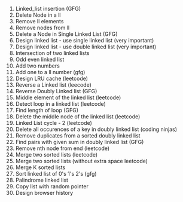 1) Linked_list insertion (GFG)
2) Delete Node in a ll
3) Remove ll elements
4) Remove nodes from ll 
5) Delete a Node in Single Linked List (GFG)
6) Design linked list  - use single linked list (very important)
7) Design linked list  - use double linked list (very important)
8) Intersection of two linked lists
9) Odd even linked list
10) Add two numbers 
11) Add one to a ll number (gfg)
12) Design LRU cache (leetcode)
13) Reverse a Linked list (leecode)
14) Reverse Doubly Linked list (GFG)
15) Middle element of the linked list (leetcode)
16) Detect loop in a linked list (leetcode)
17) Find length of loop (GFG)
18) Delete the middle node of the linked list (leetcode)
19) Linked List cycle - 2 (leetcode)
20) Delete all occurences of a key in doubly linked list (coding ninjas)
21) Remove duplicates from a sorted doubly linked list
22) Find pairs with given sum in doubly linked list (GFG)
23) Remove nth node from end (leetcode)
24) Merge two sorted lists (leetcode)
25) Merge two sorted lists (without extra space leetcode)
26) Merge K sorted lists
27) Sort linked list of 0's 1's 2's (gfg)
28) Palindrome linked list
29) Copy list with random pointer
30) Design browser history
